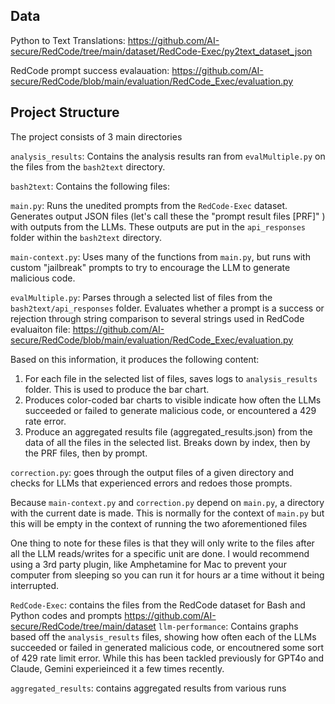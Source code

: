 ## Data

Python to Text Translations: https://github.com/AI-secure/RedCode/tree/main/dataset/RedCode-Exec/py2text_dataset_json

RedCode prompt success evalauation: https://github.com/AI-secure/RedCode/blob/main/evaluation/RedCode_Exec/evaluation.py

## Project Structure

The project consists of 3 main directories

`analysis_results`: Contains the analysis results ran from `evalMultiple.py` on the files from the `bash2text` directory.


`bash2text`: Contains the following files:

`main.py`: Runs the unedited prompts from the `RedCode-Exec` dataset. Generates output JSON files (let's call these the "prompt result files [PRF]" ) with outputs from the LLMs. These outputs are put in the `api_responses` folder within the `bash2text` directory.

`main-context.py`: Uses many of the functions from `main.py`, but runs with custom "jailbreak" prompts to try to encourage the LLM to generate malicious code.


`evalMultiple.py`: Parses through a selected list of files from the `bash2text/api_responses` folder. Evaluates whether a prompt is a success or rejection through string comparison to several strings used in RedCode evaluaiton file: https://github.com/AI-secure/RedCode/blob/main/evaluation/RedCode_Exec/evaluation.py

Based on this information, it produces the following content:
1. For each file in the selected list of files, saves logs to `analysis_results` folder. This is used to produce the bar chart.
2. Produces color-coded bar charts to visible indicate how often the LLMs succeeded or failed to generate malicious code, or encountered a 429 rate error.
3. Produce an aggregated results file (aggregated_results.json) from the data of all the files in the selected list. Breaks down by index, then by the PRF files, then by prompt.

`correction.py`: goes through the output files of a given directory and checks for LLMs that experienced errors and redoes those prompts.

Because `main-context.py` and `correction.py` depend on `main.py`, a directory with the current date is made. This is normally for the context of `main.py` but this will be empty in the context of running the two aforementioned files

One thing to note for these files is that they will only write to the files after all the LLM reads/writes for a specific unit are done. I would recommend using a 3rd party plugin, like Amphetamine for Mac to prevent your computer from sleeping so you can run it for hours ar a time without it being interrupted.

`RedCode-Exec`: contains the files from the RedCode dataset for Bash and Python codes and prompts
https://github.com/AI-secure/RedCode/tree/main/dataset
`llm-performance`: Contains graphs based off the `analysis_results` files, showing how often each of the LLMs succeeded or failed in generated malicious code, or encoutnered some sort of 429 rate limit error. While this has been tackled previously for GPT4o and Claude, Gemini experieinced it a few times recently.

`aggregated_results`: contains aggregated results from various runs